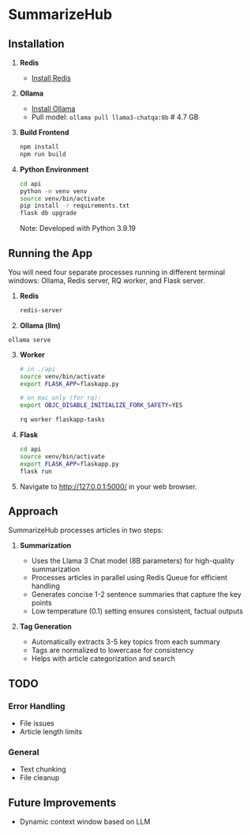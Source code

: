 # SummarizeHub

## Installation

1. **Redis**

   - [Install Redis](https://redis.io/docs/latest/operate/oss_and_stack/install/install-redis/)

2. **Ollama**

   - [Install Ollama](https://ollama.com/)
   - Pull model: `ollama pull llama3-chatqa:8b` # 4.7 GB

3. **Build Frontend**

   ```bash
   npm install
   npm run build
   ```

4. **Python Environment**

   ```bash
   cd api
   python -m venv venv
   source venv/bin/activate
   pip install -r requirements.txt
   flask db upgrade
   ```

   Note: Developed with Python 3.9.19

## Running the App

You will need four separate processes running in different terminal windows: Ollama, Redis server, RQ worker, and Flask server.

1. **Redis**

   ```bash
   redis-server
   ```

2. **Ollama (llm)**

`ollama serve`

3. **Worker**

   ```bash
   # in ./api
   source venv/bin/activate
   export FLASK_APP=flaskapp.py

   # on mac only (for rq):
   export OBJC_DISABLE_INITIALIZE_FORK_SAFETY=YES

   rq worker flaskapp-tasks
   ```

4. **Flask**

   ```bash
   cd api
   source venv/bin/activate
   export FLASK_APP=flaskapp.py
   flask run
   ```

5. Navigate to http://127.0.0.1:5000/ in your web browser.

## Approach

SummarizeHub processes articles in two steps:

1. **Summarization**

   - Uses the Llama 3 Chat model (8B parameters) for high-quality summarization
   - Processes articles in parallel using Redis Queue for efficient handling
   - Generates concise 1-2 sentence summaries that capture the key points
   - Low temperature (0.1) setting ensures consistent, factual outputs

2. **Tag Generation**
   - Automatically extracts 3-5 key topics from each summary
   - Tags are normalized to lowercase for consistency
   - Helps with article categorization and search

## TODO

### Error Handling

- File issues
- Article length limits

### General

- Text chunking
- File cleanup

## Future Improvements

- Dynamic context window based on LLM
